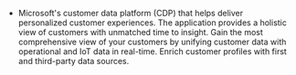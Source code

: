 - Microsoft's customer data platform (CDP) that helps deliver personalized customer experiences. The application provides a holistic view of customers with unmatched time to insight. Gain the most comprehensive view of your customers by unifying customer data with operational and IoT data in real-time. Enrich customer profiles with first and third-party data sources.